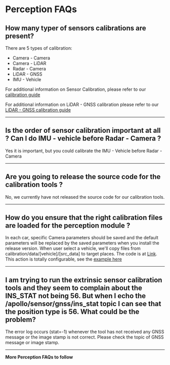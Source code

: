 # Perception FAQs

## How many typer of sensors calibrations are present?

There are 5 types of calibration:

- Camera - Camera
- Camera - LiDAR
- Radar - Camera
- LiDAR - GNSS
- IMU - Vehicle

For additional information on Sensor Calibration, please refer to our
[calibration guide](../11Hardware%20Integration%20and%20Calibration/%E4%BC%A0%E6%84%9F%E5%99%A8%E6%A0%87%E5%AE%9A/apollo_2_0_sensor_calibration_guide.md)

For additional information on LiDAR - GNSS calibration please refer to our
[LiDAR - GNSS calibration guide](https://github.com/ApolloAuto/apollo/blob/r1.5.0/docs/quickstart/apollo_1_5_lidar_calibration_guide.md)

---

## Is the order of sensor calibration important at all ? Can I do IMU - vehicle before Radar - Camera ?

Yes it is important, but you could calibrate the IMU - Vehicle before Radar -
Camera

---

## Are you going to release the source code for the calibration tools ?

No, we currently have not released the source code for our calibration tools.

---

## How do you ensure that the right calibration files are loaded for the perception module ?

In each car, specific Camera parameters should be saved and the default
parameters will be replaced by the saved parameters when you install the release
version. When user select a vehicle, we'll copy files from
calibration/data/[vehicle]/[src_data] to target places. The code is at
[Link](../../modules/dreamview/backend/hmi/vehicle_manager.cc). This action is
totally configurable, see the
[example here](../../modules/dreamview/conf/vehicle_data.pb.txt)

---

## I am trying to run the extrinsic sensor calibration tools and they seem to complain about the INS_STAT not being 56. But when I echo the /apollo/sensor/gnss/ins_stat topic I can see that the position type is 56. What could be the problem?

The error log occurs (stat=-1) whenever the tool has not received any GNSS
message or the image stamp is not correct. Please check the topic of GNSS
message or image stamp.

---

**More Perception FAQs to follow**
